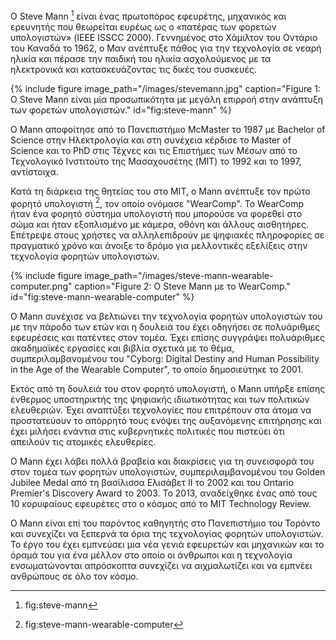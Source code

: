 Ο Steve Mann [^1] είναι ένας πρωτοπόρος εφευρέτης, μηχανικός και ερευνητής που θεωρείται ευρέως ως ο «πατέρας των φορετών υπολογιστών»  (IEEE ISSCC 2000). Γεννημένος στο Χάμιλτον του Οντάριο του Καναδά το 1962, ο Μαν ανέπτυξε πάθος για την τεχνολογία σε νεαρή ηλικία και πέρασε την παιδική του ηλικία ασχολούμενος με τα ηλεκτρονικά και κατασκευάζοντας τις δικές του συσκευές.

{% include figure image_path="/images/stevemann.jpg" caption="Figure 1: Ο Steve Mann είναι μία προσωπικότητα με μεγάλη επιρροή στην ανάπτυξη των φορετών υπολογιστών." id="fig:steve-mann" %}

Ο Mann αποφοίτησε από το Πανεπιστήμιο McMaster το 1987 με Bachelor of Science στην Ηλεκτρολογία και στη συνέχεια κέρδισε το Master of Science και το PhD στις Τέχνες και τις Επιστήμες των Μέσων από το Τεχνολογικό Ινστιτούτο της Μασαχουσέτης (MIT) το 1992 και το 1997, αντίστοιχα.

Κατά τη διάρκεια της θητείας του στο MIT, ο Mann ανέπτυξε τον πρώτο φορητό υπολογιστή [^2], τον οποίο ονόμασε "WearComp". Το WearComp ήταν ένα φορητό σύστημα υπολογιστή που μπορούσε να φορεθεί στο σώμα και ήταν εξοπλισμένο με κάμερα, οθόνη και άλλους αισθητήρες. Επέτρεψε στους χρήστες να αλληλεπιδρούν με ψηφιακές πληροφορίες σε πραγματικό χρόνο και άνοιξε το δρόμο για μελλοντικές εξελίξεις στην τεχνολογία φορητών υπολογιστών.

{% include figure image_path="/images/steve-mann-wearable-computer.png" caption="Figure 2: Ο Steve Mann με το WearComp." id="fig:steve-mann-wearable-computer" %}

Ο Mann συνέχισε να βελτιώνει την τεχνολογία φορητών υπολογιστών του με την πάροδο των ετών και η δουλειά του έχει οδηγήσει σε πολυάριθμες εφευρέσεις και πατέντες στον τομέα. Έχει επίσης συγγράψει πολυάριθμες ακαδημαϊκές εργασίες και βιβλία σχετικά με το θέμα, συμπεριλαμβανομένου του "Cyborg: Digital Destiny and Human Possibility in the Age of the Wearable Computer", το οποίο δημοσιεύτηκε το 2001.

Εκτός από τη δουλειά του στον φορητό υπολογιστή, ο Mann υπήρξε επίσης ένθερμος υποστηρικτής της ψηφιακής ιδιωτικότητας και των πολιτικών ελευθεριών. Έχει αναπτύξει τεχνολογίες που επιτρέπουν στα άτομα να προστατεύουν το απόρρητό τους ενόψει της αυξανόμενης επιτήρησης και έχει μιλήσει ενάντια στις κυβερνητικές πολιτικές που πιστεύει ότι απειλούν τις ατομικές ελευθερίες.

Ο Mann έχει λάβει πολλά βραβεία και διακρίσεις για τη συνεισφορά του στον τομέα των φορητών υπολογιστών, συμπεριλαμβανομένου του Golden Jubilee Medal από τη βασίλισσα Ελισάβετ II το 2002 και του Ontario Premier's Discovery Award το 2003. Το 2013, αναδείχθηκε ένας από τους 10 κορυφαίους εφευρέτες στο ο κόσμος από το MIT Technology Review.

Ο Mann είναι επί του παρόντος καθηγητής στο Πανεπιστήμιο του Τορόντο και συνεχίζει να ξεπερνά τα όρια της τεχνολογίας φορητών υπολογιστών. Το έργο του έχει εμπνεύσει μια νέα γενιά εφευρετών και μηχανικών και το όραμά του για ένα μέλλον στο οποίο οι άνθρωποι και η τεχνολογία ενσωματώνονται απρόσκοπτα συνεχίζει να αιχμαλωτίζει και να εμπνέει ανθρώπους σε όλο τον κόσμο.

[^1]:fig:steve-mann
[^2]:fig:steve-mann-wearable-computer
